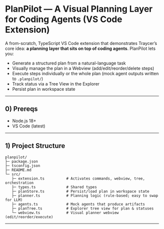 # PlanPilot — A Visual Planning Layer for Coding Agents (VS Code Extension)

A from-scratch, TypeScript VS Code extension that demonstrates Traycer’s core idea:
**a planning layer that sits on top of coding agents**. PlanPilot lets you:

* Generate a structured plan from a natural-language task
* Visually manage the plan in a Webview (add/edit/reorder/delete steps)
* Execute steps individually or the whole plan (mock agent outputs written to `.planpilot/`)
* Track status via a Tree View in the Explorer
* Persist plan in workspace state

---

## 0) Prereqs

* Node.js 18+
* VS Code (latest)

---

## 1) Project Structure

```
planpilot/
├─ package.json
├─ tsconfig.json
├─ README.md
└─ src/
   ├─ extension.ts          # Activates commands, webview, tree, orchestration
   ├─ types.ts              # Shared types
   ├─ planStore.ts          # Persist/load plan in workspace state
   ├─ planner.ts            # Planning logic (rule-based; easy to swap for LLM)
   ├─ agents.ts             # Mock agents that produce artifacts
   ├─ planTree.ts           # Explorer tree view for plan & statuses
   └─ webview.ts            # Visual planner webview (edit/reorder/execute)
```

---